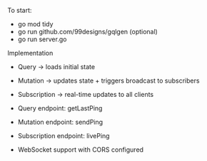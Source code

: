 To start:

- go mod tidy
- go run github.com/99designs/gqlgen (optional)
- go run server.go


Implementation
- Query -> loads initial state
- Mutation -> updates state + triggers broadcast to subscribers
- Subscription -> real-time updates to all clients

- Query endpoint: getLastPing
- Mutation endpoint: sendPing
- Subscription endpoint: livePing
- WebSocket support with CORS configured
